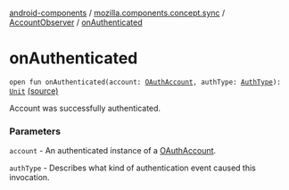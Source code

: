 [android-components](../../index.md) / [mozilla.components.concept.sync](../index.md) / [AccountObserver](index.md) / [onAuthenticated](./on-authenticated.md)

# onAuthenticated

`open fun onAuthenticated(account: `[`OAuthAccount`](../-o-auth-account/index.md)`, authType: `[`AuthType`](../-auth-type/index.md)`): `[`Unit`](https://kotlinlang.org/api/latest/jvm/stdlib/kotlin/-unit/index.html) [(source)](https://github.com/mozilla-mobile/android-components/blob/master/components/concept/sync/src/main/java/mozilla/components/concept/sync/OAuthAccount.kt#L318)

Account was successfully authenticated.

### Parameters

`account` - An authenticated instance of a [OAuthAccount](../-o-auth-account/index.md).

`authType` - Describes what kind of authentication event caused this invocation.